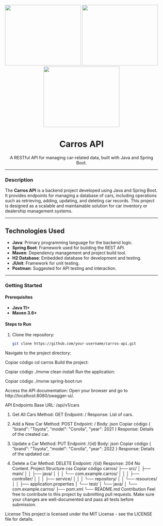 <p align="center">
 <img src="https://www.pngitem.com/pimgs/m/108-1085187_free-cars-hd-png-download.png" height="200" width="250">  
 <img src="https://upload.wikimedia.org/wikipedia/commons/thumb/e/e1/Automobile_PNG_Photo.png/800px-Automobile_PNG_Photo.png" height="200" width="250"> 
 <img src="https://static.vecteezy.com/system/resources/previews/001/199/360/non_2x/classic-car-png.png" height="200" width="250">
</p>

<h1 align="center"> Carros API </h1>
<p align="center">A RESTful API for managing car-related data, built with Java and Spring Boot.</p>

---

### Description

The **Carros API** is a backend project developed using Java and Spring Boot. It provides endpoints for managing a database of cars, including operations such as retrieving, adding, updating, and deleting car records. This project is designed as a scalable and maintainable solution for car inventory or dealership management systems.

---

## **Technologies Used**

- **Java**: Primary programming language for the backend logic.
- **Spring Boot**: Framework used for building the REST API.
- **Maven**: Dependency management and project build tool.
- **H2 Database**: Embedded database for development and testing.
- **JUnit**: Framework for unit testing.
- **Postman**: Suggested for API testing and interaction.

---

### Getting Started

#### Prerequisites

- **Java 11+**
- **Maven 3.6+**

#### Steps to Run

1. Clone the repository:
   ```bash
   git clone https://github.com/your-username/carros-api.git

Navigate to the project directory:

Copiar código
cd carros
Build the project:

Copiar código
./mvnw clean install
Run the application:

Copiar código
./mvnw spring-boot:run

Access the API documentation:
Open your browser and go to http://localhost:8080/swagger-ui/.

API Endpoints
Base URL: /api/v1/cars

1. Get All Cars
Method: GET
Endpoint: /
Response: List of cars.

3. Add a New Car
Method: POST
Endpoint: /
Body:
json
Copiar código
{
  "brand": "Toyota",
  "model": "Corolla",
  "year": 2021
}
Response: Details of the created car.

5. Update a Car
Method: PUT
Endpoint: /{id}
Body:
json
Copiar código
{
  "brand": "Toyota",
  "model": "Corolla",
  "year": 2022
}
Response: Details of the updated car.

7. Delete a Car
Method: DELETE
Endpoint: /{id}
Response: 204 No Content.
Project Structure
css
Copiar código
carros/
├── src/
│   ├── main/
│   │   ├── java/
│   │   │   └── com.example.carros/
│   │   │       ├── controller/
│   │   │       ├── service/
│   │   │       └── repository/
│   │   └── resources/
│   │       ├── application.properties
│   └── test/
│       └── java/
│           └── com.example.carros/
├── pom.xml
└── README.md
Contribution
Feel free to contribute to this project by submitting pull requests. Make sure your changes are well-documented and pass all tests before submission.

License
This project is licensed under the MIT License - see the LICENSE file for details.



